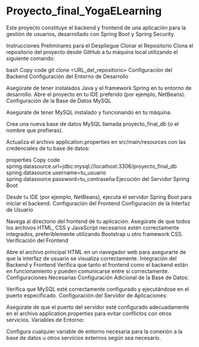 # Proyecto_final_YogaELearning

Este proyecto constituye el backend y frontend de una aplicación para la gestión de usuarios, desarrollado con Spring Boot y Spring Security.

Instrucciones Preliminares para el Despliegue
Clonar el Repositorio
Clona el repositorio del proyecto desde GitHub a tu máquina local utilizando el siguiente comando:

bash
Copy code
git clone <URL_del_repositorio>
Configuración del Backend
Configuración del Entorno de Desarrollo

Asegúrate de tener instalados Java y el framework Spring en tu entorno de desarrollo.
Abre el proyecto en tu IDE preferido (por ejemplo, NetBeans).
Configuración de la Base de Datos MySQL

Asegúrate de tener MySQL instalado y funcionando en tu máquina.

Crea una nueva base de datos MySQL llamada proyecto_final_db (o el nombre que prefieras).

Actualiza el archivo application.properties en src/main/resources con las credenciales de tu base de datos:

properties
Copy code
spring.datasource.url=jdbc:mysql://localhost:3306/proyecto_final_db
spring.datasource.username=tu_usuario
spring.datasource.password=tu_contraseña
Ejecución del Servidor Spring Boot

Desde tu IDE (por ejemplo, NetBeans), ejecuta el servidor Spring Boot para iniciar el backend.
Configuración del Frontend
Configuración de la Interfaz de Usuario

Navega al directorio del frontend de tu aplicación.
Asegúrate de que todos los archivos HTML, CSS y JavaScript necesarios estén correctamente integrados, preferiblemente utilizando Bootstrap u otro framework CSS.
Verificación del Frontend

Abre el archivo principal HTML en un navegador web para asegurarte de que la interfaz de usuario se visualiza correctamente.
Integración del Backend y Frontend
Verifica que tanto el frontend como el backend están en funcionamiento y pueden comunicarse entre sí correctamente.
Configuraciones Necesarias
Configuración Adicional de la Base de Datos:

Verifica que MySQL esté correctamente configurado y ejecutándose en el puerto especificado.
Configuración del Servidor de Aplicaciones:

Asegúrate de que el puerto del servidor esté configurado adecuadamente en el archivo application.properties para evitar conflictos con otros servicios.
Variables de Entorno:

Configura cualquier variable de entorno necesaria para la conexión a la base de datos u otros servicios externos según sea necesario.

